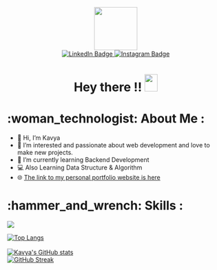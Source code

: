  <div id="header" align="center">
  <img src="https://i.pinimg.com/564x/b7/79/90/b77990c5cd77083976aebcecd01d77c6.jpg" width="100"/>
 <div id="badges">
  <a href="https://www.linkedin.com/in/kavya-58a584208/" target="_blank">
    <img src="https://img.shields.io/badge/LinkedIn-blue?style=for-the-badge&logo=linkedin&logoColor=white" alt="LinkedIn Badge"/>
  </a>
  <a href="https://www.instagram.com/i_kavya_2501/" target="_blank">
    <img src="https://img.shields.io/badge/Instagram-magenta?style=for-the-badge&logo=instagram&logoColor=white" alt="Instagram Badge"/>
  </a>
</div>
 <img src="https://komarev.com/ghpvc/?username=Kavya-25&style=flat-square&color=blue" alt=""/>
</div>
<h1 align="center">
  Hey there !!
  <img src="https://media.giphy.com/media/hvRJCLFzcasrR4ia7z/giphy.gif" width="30px" height="40px"/>
</h1>
<h1>:woman_technologist: About Me :</h1>

- 👋 Hi, I’m Kavya
- 👀 I’m interested and passionate about web development and love to make new projects.
- 🌱 I’m currently learning Backend Development
- 💻 Also Learning Data Structure & Algorithm
- 🌐 [The link to my personal portfolio website is here](https://kavyaportfolio.vercel.app/)


<h1> :hammer_and_wrench: Skills :</h1>
<p >
  <a href="https://skillicons.dev">
    <img src="https://skillicons.dev/icons?i=html,css,sass,materialui,bootstrap,js,,npm,react,nodejs,express,mongodb,mysql,postman,firebase,notion,vscode,github,cpp,md" />
  </a>
</p>


[![Top Langs](https://github-readme-stats.vercel.app/api/top-langs/?username=kavya-2501&layout=compact&theme=vision-friendly-dark)](https://github.com/kavya-2501/github-readme-stats)<br/><br/>
[![Kavya's GitHub stats](https://github-readme-stats.vercel.app/api?username=kavya-2501&show_icons=true&theme=radical)](https://github.com/kavya-2501/github-readme-stats) <br/>
[![GitHub Streak](https://streak-stats.demolab.com?user=kavya-2501&theme=dark&hide_border=true)](https://git.io/streak-stats)


<!--
**kavya-2501/kavya-2501** is a ✨ _special_ ✨ repository because its `README.md` (this file) appears on your GitHub profile.

Here are some ideas to get you started:

- 🔭 I’m currently working on ...
- 🌱 I’m currently learning ...
- 👯 I’m looking to collaborate on ...
- 🤔 I’m looking for help with ...
- 💬 Ask me about ...
- 📫 How to reach me: ...
- 😄 Pronouns: ...
- ⚡ Fun fact: ...
-->
